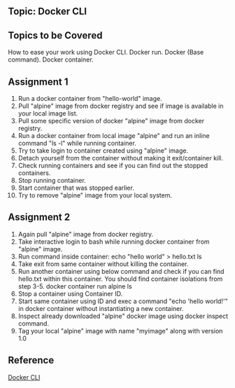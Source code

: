 ## Topic: Docker CLI

Topics to be Covered
-----------------------
How to ease your work using Docker CLI.
Docker run.
Docker (Base command).
Docker container.

Assignment 1
-----------------------
1. Run a docker container from "hello-world" image.
2. Pull "alpine" image from docker registry and see if image is available in your local image list.
3. Pull some specific version of docker "alpine" image from docker registry.
4. Run a docker container from local image "alpine" and run an inline command "ls -l" while running container.
5. Try to take login to container created using "alpine" image.
6. Detach yourself from the container without making it exit/container kill.
7. Check running containers and see if you can find out the stopped containers.
8. Stop running container.
9. Start container that was stopped earlier.
10. Try to remove "alpine" image from your local system.

Assignment 2
---------------------
1. Again pull "alpine" image from docker registry.
2. Take interactive login to bash while running docker container from "alpine" image.
3. Run command inside container: 
	echo "hello world" > hello.txt
	ls
4. Take exit from same container without killing the container.
5. Run another container using below command and check if you can find hello.txt within this container. You should find container isolations from step 3-5.
	docker container run alpine ls
6. Stop a container using Container ID.
7. Start same container using ID and exec a command "echo 'hello world!'" in docker container without instantiating a new container.
8. Inspect already downloaded "alpine" docker image using docker inspect command.
9. Tag your local "alpine" image with name "myimage" along with version 1.0

Reference
--------------
[Docker CLI](https://docs.docker.com/engine/reference/run/)
